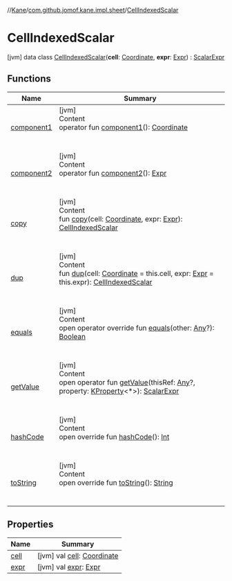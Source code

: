 //[Kane](../../index.md)/[com.github.jomof.kane.impl.sheet](../index.md)/[CellIndexedScalar](index.md)



# CellIndexedScalar  
 [jvm] data class [CellIndexedScalar](index.md)(**cell**: [Coordinate](../../com.github.jomof.kane.impl/-coordinate/index.md), **expr**: [Expr](../../com.github.jomof.kane/-expr/index.md)) : [ScalarExpr](../../com.github.jomof.kane/-scalar-expr/index.md)   


## Functions  
  
|  Name|  Summary| 
|---|---|
| <a name="com.github.jomof.kane.impl.sheet/CellIndexedScalar/component1/#/PointingToDeclaration/"></a>[component1](component1.md)| <a name="com.github.jomof.kane.impl.sheet/CellIndexedScalar/component1/#/PointingToDeclaration/"></a>[jvm]  <br>Content  <br>operator fun [component1](component1.md)(): [Coordinate](../../com.github.jomof.kane.impl/-coordinate/index.md)  <br><br><br>
| <a name="com.github.jomof.kane.impl.sheet/CellIndexedScalar/component2/#/PointingToDeclaration/"></a>[component2](component2.md)| <a name="com.github.jomof.kane.impl.sheet/CellIndexedScalar/component2/#/PointingToDeclaration/"></a>[jvm]  <br>Content  <br>operator fun [component2](component2.md)(): [Expr](../../com.github.jomof.kane/-expr/index.md)  <br><br><br>
| <a name="com.github.jomof.kane.impl.sheet/CellIndexedScalar/copy/#com.github.jomof.kane.impl.Coordinate#com.github.jomof.kane.Expr/PointingToDeclaration/"></a>[copy](copy.md)| <a name="com.github.jomof.kane.impl.sheet/CellIndexedScalar/copy/#com.github.jomof.kane.impl.Coordinate#com.github.jomof.kane.Expr/PointingToDeclaration/"></a>[jvm]  <br>Content  <br>fun [copy](copy.md)(cell: [Coordinate](../../com.github.jomof.kane.impl/-coordinate/index.md), expr: [Expr](../../com.github.jomof.kane/-expr/index.md)): [CellIndexedScalar](index.md)  <br><br><br>
| <a name="com.github.jomof.kane.impl.sheet/CellIndexedScalar/dup/#com.github.jomof.kane.impl.Coordinate#com.github.jomof.kane.Expr/PointingToDeclaration/"></a>[dup](dup.md)| <a name="com.github.jomof.kane.impl.sheet/CellIndexedScalar/dup/#com.github.jomof.kane.impl.Coordinate#com.github.jomof.kane.Expr/PointingToDeclaration/"></a>[jvm]  <br>Content  <br>fun [dup](dup.md)(cell: [Coordinate](../../com.github.jomof.kane.impl/-coordinate/index.md) = this.cell, expr: [Expr](../../com.github.jomof.kane/-expr/index.md) = this.expr): [CellIndexedScalar](index.md)  <br><br><br>
| <a name="kotlin/Any/equals/#kotlin.Any?/PointingToDeclaration/"></a>[equals](../../com.github.jomof.kane.impl.visitor/-difference-visitor/index.md#%5Bkotlin%2FAny%2Fequals%2F%23kotlin.Any%3F%2FPointingToDeclaration%2F%5D%2FFunctions%2F-1682792303)| <a name="kotlin/Any/equals/#kotlin.Any?/PointingToDeclaration/"></a>[jvm]  <br>Content  <br>open operator override fun [equals](../../com.github.jomof.kane.impl.visitor/-difference-visitor/index.md#%5Bkotlin%2FAny%2Fequals%2F%23kotlin.Any%3F%2FPointingToDeclaration%2F%5D%2FFunctions%2F-1682792303)(other: [Any](https://kotlinlang.org/api/latest/jvm/stdlib/kotlin/-any/index.html)?): [Boolean](https://kotlinlang.org/api/latest/jvm/stdlib/kotlin/-boolean/index.html)  <br><br><br>
| <a name="com.github.jomof.kane/ScalarExpr/getValue/#kotlin.Any?#kotlin.reflect.KProperty[*]/PointingToDeclaration/"></a>[getValue](../../com.github.jomof.kane/-scalar-expr/get-value.md)| <a name="com.github.jomof.kane/ScalarExpr/getValue/#kotlin.Any?#kotlin.reflect.KProperty[*]/PointingToDeclaration/"></a>[jvm]  <br>Content  <br>open operator fun [getValue](../../com.github.jomof.kane/-scalar-expr/get-value.md)(thisRef: [Any](https://kotlinlang.org/api/latest/jvm/stdlib/kotlin/-any/index.html)?, property: [KProperty](https://kotlinlang.org/api/latest/jvm/stdlib/kotlin.reflect/-k-property/index.html)<*>): [ScalarExpr](../../com.github.jomof.kane/-scalar-expr/index.md)  <br><br><br>
| <a name="kotlin/Any/hashCode/#/PointingToDeclaration/"></a>[hashCode](../../com.github.jomof.kane.impl.visitor/-difference-visitor/index.md#%5Bkotlin%2FAny%2FhashCode%2F%23%2FPointingToDeclaration%2F%5D%2FFunctions%2F-1682792303)| <a name="kotlin/Any/hashCode/#/PointingToDeclaration/"></a>[jvm]  <br>Content  <br>open override fun [hashCode](../../com.github.jomof.kane.impl.visitor/-difference-visitor/index.md#%5Bkotlin%2FAny%2FhashCode%2F%23%2FPointingToDeclaration%2F%5D%2FFunctions%2F-1682792303)(): [Int](https://kotlinlang.org/api/latest/jvm/stdlib/kotlin/-int/index.html)  <br><br><br>
| <a name="com.github.jomof.kane.impl.sheet/CellIndexedScalar/toString/#/PointingToDeclaration/"></a>[toString](to-string.md)| <a name="com.github.jomof.kane.impl.sheet/CellIndexedScalar/toString/#/PointingToDeclaration/"></a>[jvm]  <br>Content  <br>open override fun [toString](to-string.md)(): [String](https://kotlinlang.org/api/latest/jvm/stdlib/kotlin/-string/index.html)  <br><br><br>


## Properties  
  
|  Name|  Summary| 
|---|---|
| <a name="com.github.jomof.kane.impl.sheet/CellIndexedScalar/cell/#/PointingToDeclaration/"></a>[cell](cell.md)| <a name="com.github.jomof.kane.impl.sheet/CellIndexedScalar/cell/#/PointingToDeclaration/"></a> [jvm] val [cell](cell.md): [Coordinate](../../com.github.jomof.kane.impl/-coordinate/index.md)   <br>
| <a name="com.github.jomof.kane.impl.sheet/CellIndexedScalar/expr/#/PointingToDeclaration/"></a>[expr](expr.md)| <a name="com.github.jomof.kane.impl.sheet/CellIndexedScalar/expr/#/PointingToDeclaration/"></a> [jvm] val [expr](expr.md): [Expr](../../com.github.jomof.kane/-expr/index.md)   <br>

